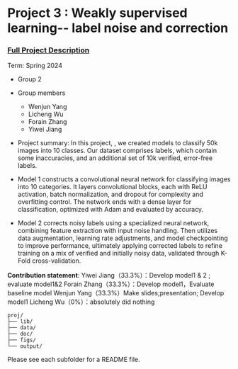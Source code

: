 # Project 3 : Weakly supervised learning-- label noise and correction


### [Full Project Description](doc/project3_desc.md)

Term: Spring 2024

+ Group 2
+ Group members
	+ Wenjun Yang
	+ Licheng Wu
	+ Forain Zhang
	+ Yiwei Jiang


+ Project summary: In this project, , we created models to classify 50k images into 10 classes. Our dataset comprises labels, which contain some inaccuracies, and an additional set of 10k verified, error-free labels.
+ Model 1 constructs a convolutional neural network for classifying images into 10 categories. It layers convolutional blocks, each with ReLU activation, batch normalization, and dropout for complexity and overfitting control. The network ends with a dense layer for classification, optimized with Adam and evaluated by accuracy.
+ Model 2 corrects noisy labels using a specialized neural network, combining feature extraction with input noise handling. Then utilizes data augmentation, learning rate adjustments, and model checkpointing to improve performance, ultimately applying corrected labels to refine training on a mix of verified and initially noisy data, validated through K-Fold cross-validation.
	
**Contribution statement**:  Yiwei Jiang（33.3%）：Develop model1 & 2 ; evaluate model1&2  Forain Zhang（33.3%）：Develop model1，Evaluate baseline model  Wenjun Yang（33.3%）Make slides;presentation; Develop model1
Licheng Wu（0%）：absolutely did nothing
```
proj/
├── lib/
├── data/
├── doc/
├── figs/
└── output/
```

Please see each subfolder for a README file.
